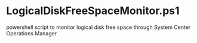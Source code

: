 # LogicalDiskFreeSpaceMonitor.ps1
powershell script to monitor logical disk free space through System Center Operations Manager
